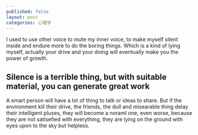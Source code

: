 ```yaml
---
published: false
layout: post
categories: 心理学
---
```


I used to use other voice to mute my inner voice, to make myself silent inside and endure more to do the boring things. Which is a kind of lying myself, actually your drive and your doing will eventually make you the power of growth.

## Silence is a terrible thing, but with suitable material, you can generate great work

A smart person will have a lot of thing to talk or ideas to share. But if the environment kill their drive, the friends, the dull and misearable thing delay their intelligent pluses, they will become a noraml one, even worse, because they are not satisefied with everything, they are lying on the ground with eyes upon to the sky but helpless.
